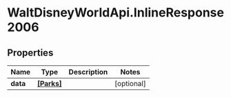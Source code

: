 # WaltDisneyWorldApi.InlineResponse2006

## Properties
Name | Type | Description | Notes
------------ | ------------- | ------------- | -------------
**data** | [**[Parks]**](Parks.md) |  | [optional] 


